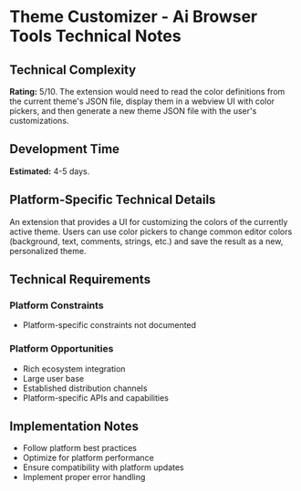 # Theme Customizer - Ai Browser Tools Technical Notes

## Technical Complexity
**Rating:** 5/10. The extension would need to read the color definitions from the current theme's JSON file, display them in a webview UI with color pickers, and then generate a new theme JSON file with the user's customizations.

## Development Time
**Estimated:** 4-5 days.

## Platform-Specific Technical Details
An extension that provides a UI for customizing the colors of the currently active theme. Users can use color pickers to change common editor colors (background, text, comments, strings, etc.) and save the result as a new, personalized theme.

## Technical Requirements

### Platform Constraints
- Platform-specific constraints not documented

### Platform Opportunities
- Rich ecosystem integration
- Large user base
- Established distribution channels
- Platform-specific APIs and capabilities

## Implementation Notes
- Follow platform best practices
- Optimize for platform performance
- Ensure compatibility with platform updates
- Implement proper error handling
